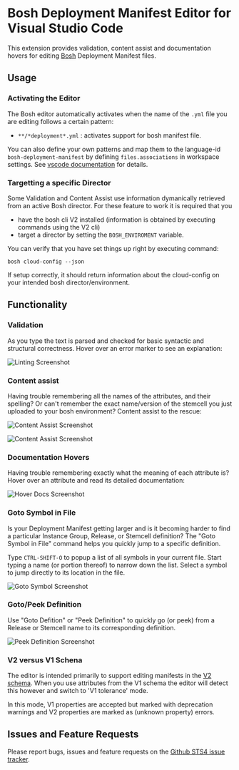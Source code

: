 # Bosh Deployment Manifest Editor for Visual Studio Code

This extension provides validation, content assist and documentation hovers
for editing [Bosh](https://bosh.io/) Deployment Manifest files.

## Usage

### Activating the Editor

The Bosh editor automatically activates when the name of the  `.yml` file you are editing 
follows a certain pattern:

  - `**/*deployment*.yml` : activates support for bosh manifest file.
  
You can also define your own patterns and map them to the language-id `bosh-deployment-manifest` 
by defining `files.associations` in workspace settings. 
See [vscode documentation](https://code.visualstudio.com/Docs/languages/overview#_adding-a-file-extension-to-a-language) for details.

### Targetting a specific Director

Some Validation and Content Assist use information dymanically retrieved from an active Bosh director.
For these feature to work it is required that you 

- have the bosh cli V2 installed (information is obtained by executing commands using the V2 cli)
- target a director by setting the `BOSH_ENVIROMENT` variable.

You can verify that you have set things up right by executing command:

```
bosh cloud-config --json
```

If setup correctly, it should return information about the cloud-config on your intended bosh director/environment.

## Functionality

### Validation

As you type the text is parsed and checked for basic syntactic and structural correctness. Hover over
an error marker to see an explanation:

![Linting Screenshot][linting]

### Content assist

Having trouble remembering all the names of the attributes, and their spelling? Or can't remember
the exact name/version of the stemcell you just uploaded to your bosh environment? Content assist
to the rescue:

![Content Assist Screenshot][ca1]

![Content Assist Screenshot][ca2]

### Documentation Hovers

Having trouble remembering exactly what the meaning of each attribute is? Hover over an attribute and 
read its detailed documentation:

![Hover Docs Screenshot][hovers]

### Goto Symbol in File

Is your Deployment Manifest getting larger and is it becoming harder to find a particular Instance Group, 
Release, or Stemcell definition? The "Goto Symbol in File" command helps you quickly jump to a specific
definition.

Type `CTRL-SHIFT-O` to popup a list of all symbols in your current file. Start typing a name 
(or portion thereof) to narrow down the list. Select a symbol to jump directly to its location in the
file.

![Goto Symbol Screenshot][goto_symbol]

### Goto/Peek Definition

Use "Goto Defition" or "Peek Definition" to quickly go (or peek) from a Release or Stemcell name 
to its corresponding definition.

![Peek Definition Screenshot][peek]

### V2 versus V1 Schena

The editor is intended primarily to support editing manifests in the [V2 schema](https://bosh.io/docs/manifest-v2.html).
When you use attributes from the V1 schema the editor will detect this however and switch to 'V1 tolerance' mode.

In this mode, V1 properties are accepted but marked with deprecation warnings and V2 properties are marked as (unknown property)
errors.

## Issues and Feature Requests

Please report bugs, issues and feature requests on the [Github STS4 issue tracker](https://github.com/spring-projects/sts4/issues). 

[linting]: https://raw.githubusercontent.com/spring-projects/sts4/master/vscode-extensions/vscode-bosh/readme-imgs/linting.png
[ca1]:     https://raw.githubusercontent.com/spring-projects/sts4/master/vscode-extensions/vscode-bosh/readme-imgs/content-assist-1.png
[ca2]:     https://raw.githubusercontent.com/spring-projects/sts4/master/vscode-extensions/vscode-bosh/readme-imgs/content-assist-2.png
[hovers]:  https://raw.githubusercontent.com/spring-projects/sts4/master/vscode-extensions/vscode-bosh/readme-imgs/hover.png
[peek]:    https://raw.githubusercontent.com/spring-projects/sts4/master/vscode-extensions/vscode-bosh/readme-imgs/peek.png
[goto_symbol]: https://raw.githubusercontent.com/spring-projects/sts4/master/vscode-extensions/vscode-bosh/readme-imgs/goto-symbol.png

